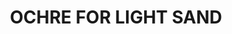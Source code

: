 ---
title: "OCHRE FOR LIGHT SAND"
price: 0 
desc: "Bez opisa"
img_path: "/assets/img/A.MIG-1503.jpg"
brand: AMMO
available: true
special_offer: false
new: false
soon: false
cat: "Weathering"
subcat: "wet-filteri"
subsubcat: "wet-filteri"
---